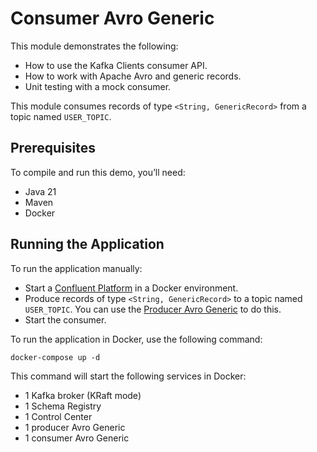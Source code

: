 # Consumer Avro Generic

This module demonstrates the following:

- How to use the Kafka Clients consumer API.
- How to work with Apache Avro and generic records.
- Unit testing with a mock consumer.

This module consumes records of type `<String, GenericRecord>` from a topic named `USER_TOPIC`.

## Prerequisites

To compile and run this demo, you’ll need:

- Java 21
- Maven
- Docker

## Running the Application

To run the application manually:

- Start a [Confluent Platform](https://docs.confluent.io/platform/current/quickstart/ce-docker-quickstart.html#step-1-download-and-start-cp) in a Docker environment.
- Produce records of type `<String, GenericRecord>` to a topic named `USER_TOPIC`. You can use the [Producer Avro Generic](../../kafka-producer-quickstarts/kafka-producer-avro-generic) to do this.
- Start the consumer.

To run the application in Docker, use the following command:

```console
docker-compose up -d
```

This command will start the following services in Docker:

- 1 Kafka broker (KRaft mode)
- 1 Schema Registry
- 1 Control Center
- 1 producer Avro Generic
- 1 consumer Avro Generic
